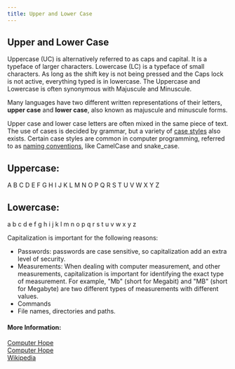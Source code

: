 ```yaml
---
title: Upper and Lower Case
---
```

## Upper and Lower Case
Uppercase (UC) is alternatively referred to as caps and capital. It is a typeface of larger characters. Lowercase (LC) is a typeface of small characters. As long as the shift key is not being pressed and the Caps lock is not active, everything typed is in lowercase. The Uppercase and Lowercase is often synonymous with Majuscule and Minuscule.

Many languages have two different written representations of their letters, **upper case** and **lower case**, also known as majuscule and minuscule forms. 

Upper case and lower case letters are often mixed in the same piece of text. The use of cases is decided by grammar, but a variety of [case styles](https://en.wikipedia.org/wiki/Letter_case#Case_styles) also exists. 
Certain case styles are common in computer programming, referred to as [naming conventions](https://guide.freecodecamp.org/javascript/naming-convention-for-javascript), like CamelCase and snake_case.

## Uppercase:
A B C D E F G H I J K L M N O P Q R S T U V W X Y Z

## Lowercase:
a b c d e f g h i j k l m n o p q r s t u v w x y z

Capitalization is important for the following reasons:
- Passwords: passwords are case sensitive, so capitalization add an extra level of security.
- Measurements: When dealing with computer measurement, and other measurements, capitalization is important for identifying the exact type of measurement. For example, "Mb" (short for Megabit) and "MB" (short for Megabyte) are two different types of measurements with different values.
- Commands 
- File names, directories and paths.

#### More Information:
<a href='https://www.computerhope.com/jargon/u/uppercase.htm'>Computer Hope</a> <br>
<a href='https://www.computerhope.com/jargon/l/lowercas.htm'>Computer Hope</a> <br>
<a href='https://en.m.wikipedia.org/wiki/Letter_case'>Wikipedia</a>